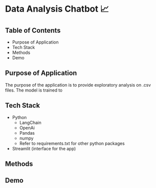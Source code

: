 # Data Analysis Chatbot 📈

## Table of Contents
- Purpose of Application
- Tech Stack
- Methods
- Demo


## Purpose of Application
The purpose of the application is to provide exploratory analysis on .csv files. The model is trained to  

## Tech Stack
- Python
  - LangChain
  - OpenAi
  - Pandas
  - numpy
  - Refer to requirements.txt for other python packages
- Streamlit (interface for the app)

## Methods

## Demo

## 

